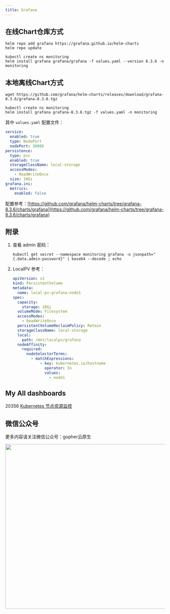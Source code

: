 ```yaml
---
title: Grafana
---
```


## 在线Chart仓库方式

```shell
helm repo add grafana https://grafana.github.io/helm-charts
helm repo update
```

```shell
kubectl create ns monitoring
helm install grafana grafana/grafana -f values.yaml --version 8.3.6 -n monitoring
```

## 本地离线Chart方式

```shell
wget https://github.com/grafana/helm-charts/releases/download/grafana-8.3.6/grafana-8.3.6.tgz
```

```shell
kubectl create ns monitoring
helm install grafana grafana-8.3.6.tgz -f values.yaml -n monitoring
```

其中 `values.yaml` 配置文件：

```yaml
service:
  enabled: true
  type: NodePort
  nodePort: 30080
persistence:
  type: pvc
  enabled: true
  storageClassName: local-storage
  accessModes:
    - ReadWriteOnce
  size: 10Gi
grafana.ini:
  metrics:
    enabled: false
```

配置参考：[https://github.com/grafana/helm-charts/tree/grafana-8.3.6/charts/grafana](https://github.com/grafana/helm-charts/tree/grafana-8.3.6/charts/grafana)

## 附录

1. 查看 admin 密码：

    ```shell
    kubectl get secret --namespace monitoring grafana -o jsonpath="{.data.admin-password}" | base64 --decode ; echo
    ```

2. LocalPV 参考：

   ```yaml
   apiVersion: v1
   kind: PersistentVolume
   metadata:
     name: local-pv-grafana-node1
   spec:
     capacity:
       storage: 10Gi
     volumeMode: Filesystem
     accessModes:
       - ReadWriteOnce
     persistentVolumeReclaimPolicy: Retain
     storageClassName: local-storage
     local:
       path: /mnt/localpv/grafana
     nodeAffinity:
       required:
         nodeSelectorTerms:
           - matchExpressions:
               - key: kubernetes.io/hostname
                 operator: In
                 values:
                   - node1
   ```

## My All dashboards

20356 [Kubernetes 节点资源监控](https://grafana.com/grafana/dashboards/20356-kubernetes/)

## 微信公众号

更多内容请关注微信公众号：gopher云原生

<img src="https://github.com/user-attachments/assets/ea93572c-6c05-4751-bde7-35a58fe083f1" width="520px" />
